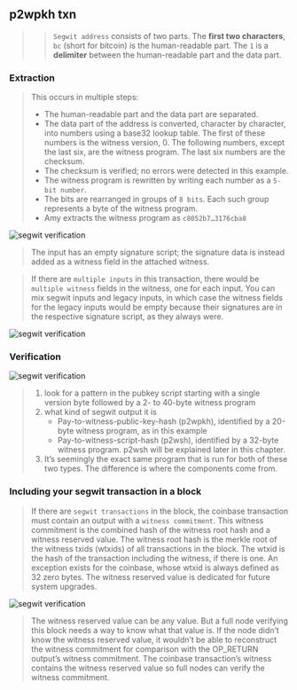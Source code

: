 ## p2wpkh txn

>> `Segwit address` consists of two parts. The **first two characters**, `bc` (short for bitcoin) is the human-readable part. The `1` is a **delimiter** between the human-readable part and the data part.

### Extraction

> This occurs in multiple steps:
> * The human-readable part and the data part are separated.
> * The data part of the address is converted, character by character, into numbers using a base32 lookup table. The first of these numbers is the witness version, 0. The following numbers, except the last six, are the witness program. The last six numbers are the checksum.
> * The checksum is verified; no errors were detected in this example.
> * The witness program is rewritten by writing each number as a `5-bit number`.
> * The bits are rearranged in groups of `8 bits`. Each such group represents a byte of the witness program.
> * Amy extracts the witness program as `c8052b7…3176cba8`

![segwit verification](../image/segwit.png)

> The input has an empty signature script; the signature data is instead added as a witness field in the attached witness.

> If there are `multiple inputs` in this transaction, there would be `multiple witness` fields in the witness, one for each input. You can mix segwit inputs and legacy inputs, in which case the witness fields for the legacy inputs would be empty because their signatures are in the respective signature script, as they always were.

![segwit verification](../image/segwit_txn.png)

### Verification

![segwit verification](../image/segwit_verify.png)
> 1. look for a pattern in the pubkey script starting with a single version byte followed by a 2- to 40-byte witness program
> 2. what kind of segwit output it is
>    * Pay-to-witness-public-key-hash (p2wpkh), identified by a 20-byte witness program, as in this example
>    * Pay-to-witness-script-hash (p2wsh), identified by a 32-byte witness program. p2wsh will be explained later in this chapter.
> 3. It’s seemingly the exact same program that is run for both of these two types. The difference is where the components come from.

### Including your segwit transaction in a block

> If there are `segwit transactions` in the block, the coinbase transaction must contain an output with a `witness commitment`. This witness commitment is the combined hash of the witness root hash and a witness reserved value. The witness root hash is the merkle root of the witness txids (wtxids) of all transactions in the block. The wtxid is the hash of the transaction including the witness, if there is one. An exception exists for the coinbase, whose wtxid is always defined as 32 zero bytes. The witness reserved value is dedicated for future system upgrades.

![segwit verification](../image/segwit_block.png)

> The witness reserved value can be any value. But a full node verifying this block needs a way to know what that value is. If the node didn’t know the witness reserved value, it wouldn’t be able to reconstruct the witness commitment for comparison with the OP_RETURN output’s witness commitment. The coinbase transaction’s witness contains the witness reserved value so full nodes can verify the witness commitment.
